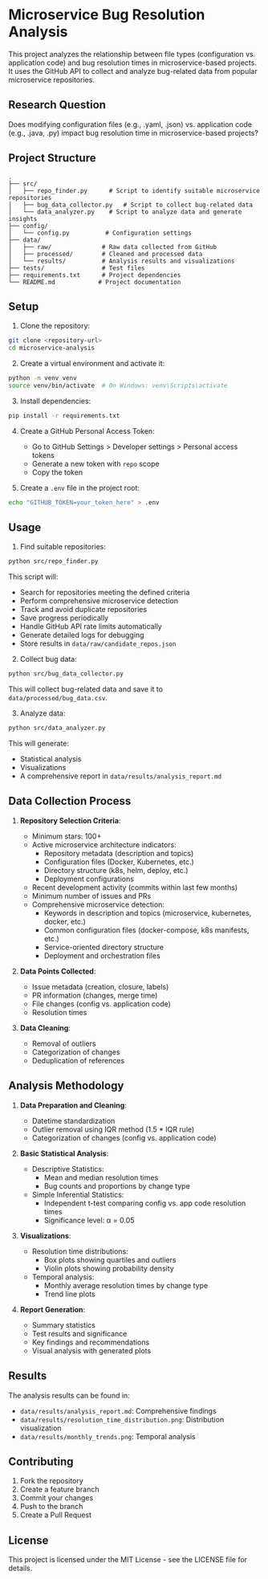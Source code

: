 # Microservice Bug Resolution Analysis

This project analyzes the relationship between file types (configuration vs. application code) and bug resolution times in microservice-based projects. It uses the GitHub API to collect and analyze bug-related data from popular microservice repositories.

## Research Question

Does modifying configuration files (e.g., .yaml, .json) vs. application code (e.g., .java, .py) impact bug resolution time in microservice-based projects?

## Project Structure

```
.
├── src/
│   ├── repo_finder.py      # Script to identify suitable microservice repositories
│   ├── bug_data_collector.py   # Script to collect bug-related data
│   └── data_analyzer.py    # Script to analyze data and generate insights
├── config/
│   └── config.py          # Configuration settings
├── data/
│   ├── raw/              # Raw data collected from GitHub
│   ├── processed/        # Cleaned and processed data
│   └── results/          # Analysis results and visualizations
├── tests/                # Test files
├── requirements.txt      # Project dependencies
└── README.md            # Project documentation
```

## Setup

1. Clone the repository:
```bash
git clone <repository-url>
cd microservice-analysis
```

2. Create a virtual environment and activate it:
```bash
python -m venv venv
source venv/bin/activate  # On Windows: venv\Scripts\activate
```

3. Install dependencies:
```bash
pip install -r requirements.txt
```

4. Create a GitHub Personal Access Token:
   - Go to GitHub Settings > Developer settings > Personal access tokens
   - Generate a new token with `repo` scope
   - Copy the token

5. Create a `.env` file in the project root:
```bash
echo "GITHUB_TOKEN=your_token_here" > .env
```

## Usage

1. Find suitable repositories:
```bash
python src/repo_finder.py
```
This script will:
- Search for repositories meeting the defined criteria
- Perform comprehensive microservice detection
- Track and avoid duplicate repositories
- Save progress periodically
- Handle GitHub API rate limits automatically
- Generate detailed logs for debugging
- Store results in `data/raw/candidate_repos.json`

2. Collect bug data:
```bash
python src/bug_data_collector.py
```
This will collect bug-related data and save it to `data/processed/bug_data.csv`.

3. Analyze data:
```bash
python src/data_analyzer.py
```
This will generate:
- Statistical analysis
- Visualizations
- A comprehensive report in `data/results/analysis_report.md`

## Data Collection Process

1. **Repository Selection Criteria**:
   - Minimum stars: 100+
   - Active microservice architecture indicators:
     - Repository metadata (description and topics)
     - Configuration files (Docker, Kubernetes, etc.)
     - Directory structure (k8s, helm, deploy, etc.)
     - Deployment configurations
   - Recent development activity (commits within last few months)
   - Minimum number of issues and PRs
   - Comprehensive microservice detection:
     - Keywords in description and topics (microservice, kubernetes, docker, etc.)
     - Common configuration files (docker-compose, k8s manifests, etc.)
     - Service-oriented directory structure
     - Deployment and orchestration files

2. **Data Points Collected**:
   - Issue metadata (creation, closure, labels)
   - PR information (changes, merge time)
   - File changes (config vs. application code)
   - Resolution times

3. **Data Cleaning**:
   - Removal of outliers
   - Categorization of changes
   - Deduplication of references

## Analysis Methodology

1. **Data Preparation and Cleaning**:
   - Datetime standardization
   - Outlier removal using IQR method (1.5 * IQR rule)
   - Categorization of changes (config vs. application code)

2. **Basic Statistical Analysis**:
   - Descriptive Statistics:
     - Mean and median resolution times
     - Bug counts and proportions by change type
   - Simple Inferential Statistics:
     - Independent t-test comparing config vs. app code resolution times
     - Significance level: α = 0.05

3. **Visualizations**:
   - Resolution time distributions:
     - Box plots showing quartiles and outliers
     - Violin plots showing probability density
   - Temporal analysis:
     - Monthly average resolution times by change type
     - Trend line plots

4. **Report Generation**:
   - Summary statistics
   - Test results and significance
   - Key findings and recommendations
   - Visual analysis with generated plots

## Results

The analysis results can be found in:
- `data/results/analysis_report.md`: Comprehensive findings
- `data/results/resolution_time_distribution.png`: Distribution visualization
- `data/results/monthly_trends.png`: Temporal analysis

## Contributing

1. Fork the repository
2. Create a feature branch
3. Commit your changes
4. Push to the branch
5. Create a Pull Request

## License

This project is licensed under the MIT License - see the LICENSE file for details.
